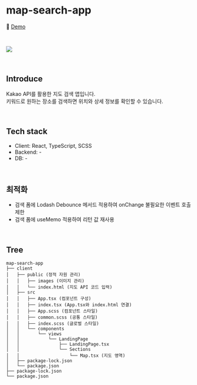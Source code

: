 # map-search-app

📎 [Demo](https://fromnowwon.github.io/map-search-app/)

<br/>

![](./client/public/images/kakao-api-map-search-app-16_9.gif)

<br />

## Introduce
Kakao API를 활용한 지도 검색 앱입니다. <br/>
키워드로 원하는 장소를 검색하면 위치와 상세 정보를 확인할 수 있습니다.

<br/>

## Tech stack
- Client: React, TypeScript, SCSS
- Backend: -
- DB: -

<br/>

## 최적화
- 검색 폼에 Lodash Debounce 메서드 적용하여 onChange 불필요한 이벤트 호출 제한
- 검색 폼에 useMemo 적용하여 리턴 값 재사용


<br />

## Tree
```
map-search-app
├── client
│   ├── public (정적 자원 관리)
│   │   ├── images (이미지 관리)
│   │   └── index.html (지도 API 코드 입력)
│   ├── src
│   │   ├── App.tsx (컴포넌트 구성)
│   │   ├── index.tsx (App.tsx와 index.html 연결)
│   │   ├── App.scss (컴포넌트 스타일)
│   │   ├── common.scss (공통 스타일)
│   │   ├── index.scss (글로벌 스타일)
│   │   └── components
│   │       └── views
│   │           └── LandingPage
│   │               ├── LandingPage.tsx
│   │               └── Sections
│   │                   └── Map.tsx (지도 영역)
│   ├── package-lock.json
│   └── package.json
├── package-lock.json
└── package.json
```